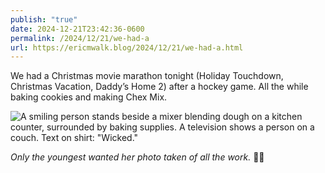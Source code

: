 ```yaml
---
publish: "true"
date: 2024-12-21T23:42:36-0600
permalink: /2024/12/21/we-had-a
url: https://ericmwalk.blog/2024/12/21/we-had-a.html
---
```


We had a Christmas movie marathon tonight (Holiday Touchdown, Christmas Vacation, Daddy’s Home 2) after a hockey game. All the while baking cookies and making Chex Mix.

![A smiling person stands beside a mixer blending dough on a kitchen counter, surrounded by baking supplies. A television shows a person on a couch. Text on shirt: "Wicked."](https://ericmwalk.blog/uploads/2024/img-1418.jpeg)

*Only the youngest wanted her photo taken of all the work.* 🤷‍♂️